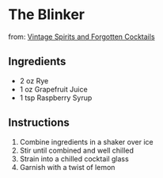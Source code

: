 # The Blinker 

from: [Vintage Spirits and Forgotten Cocktails](http://www.amazon.com/Vintage-Spirits-Forgotten-Cocktails-Alamagoozlum-ebook/dp/B004PLNSCC/ref=sr_1_1?ie=UTF8&qid=1385595576&sr=8-1&keywords=vintage+spirits+and+forgotten+cocktails)

## Ingredients

* 2 oz Rye
* 1 oz Grapefruit Juice
* 1 tsp Raspberry Syrup

## Instructions

1. Combine ingredients in a shaker over ice
2. Stir until combined and well chilled
3. Strain into a chilled cocktail glass
4. Garnish with a twist of lemon
